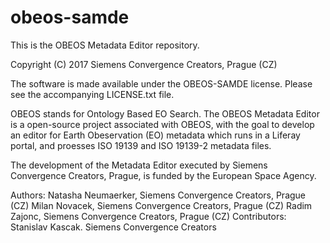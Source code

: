 # obeos-samde
This is the OBEOS Metadata Editor repository.

Copyright (C) 2017 Siemens Convergence Creators, Prague (CZ)

The software is made available under the OBEOS-SAMDE license.
Please see the accompanying LICENSE.txt file.

OBEOS stands for Ontology Based EO Search.
The OBEOS Metadata Editor is a open-source project associated with OBEOS, 
with the goal to develop an editor for Earth Obeservation (EO) metadata
which runs in a Liferay portal, and proesses ISO 19139 and ISO 19139-2 
metadata files.

The development of the Metadata Editor executed by Siemens Convergence
Creators, Prague, is funded by the European Space Agency.

Authors: Natasha Neumaerker, Siemens Convergence Creators, Prague (CZ)
         Milan Novacek, Siemens Convergence Creators, Prague (CZ)
         Radim Zajonc,  Siemens Convergence Creators, Prague (CZ)
Contributors: Stanislav Kascak. Siemens Convergence Creators


